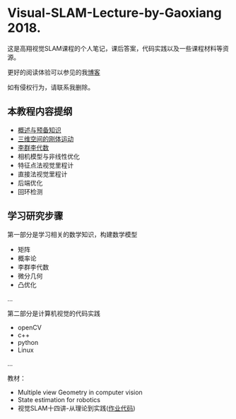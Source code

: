 # Visual-SLAM-Lecture-by-Gaoxiang 2018.
这是高翔视觉SLAM课程的个人笔记，课后答案，代码实践以及一些课程材料等资源。

更好的阅读体验可以参见的我[博客](https://densecollections.top/)

如有侵权行为，请联系我删除。

## 本教程内容提纲

- [概述与预备知识](https://densecollections.top/posts/visualSLAMbyGaoxiang-1/)
- [三维空间的刚体运动](https://densecollections.top/posts/visualSLAMbyGaoxiang-2/)
- [李群李代数](https://densecollections.top/posts/visualSLAMbyGaoxiang-3/)
- 相机模型与非线性优化
- 特征点法视觉里程计
- 直接法视觉里程计
- 后端优化
- 回环检测

## 学习研究步骤

第一部分是学习相关的数学知识，构建数学模型

- 矩阵
- 概率论
- 李群李代数
- 微分几何
- 凸优化

...

第二部分是计算机视觉的代码实践

- openCV
- c++
- python
- Linux

...

教材：

- Multiple view  Geometry in computer vision
- State estimation for robotics
- 视觉SLAM十四讲-从理论到实践([作业代码](https://github.com/AceCoooool/slambook))
